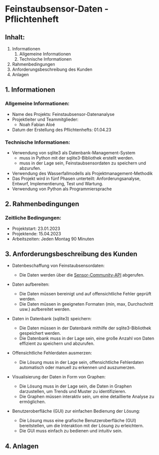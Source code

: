 # Feinstaubsensor-Daten - Pflichtenheft

## Inhalt:
1. Informationen
   1. Allgemeine Informationen
   2. Technische Informationen
2. Rahmenbedingungen
3. Anforderungsbeschreibung des Kunden
4. Anlagen

## 1. Informationen

### Allgemeine Informationen:
* Name des Projekts: Feinstaubsensor-Datenanalyse
* Projektleiter und Teammitglieder:
  * Noah Fabian Aloé
* Datum der Erstellung des Pflichtenhefts: 01.04.23

### Technische Informationen:
* Verwendung von sqlite3 als Datenbank-Management-System
  * muss in Python mit der sqlite3-Bibliothek erstellt werden.
  * muss in der Lage sein, Feinstaubsensordaten zu speichern und abzurufen.
* Verwendung des Wasserfallmodells als Projektmanagement-Methodik
* Das Projekt wird in fünf Phasen unterteilt: Anforderungsanalyse, Entwurf, Implementierung, Test und Wartung.
* Verwendung von Python als Programmiersprache

## 2. Rahmenbedingungen
### Zeitliche Bedingungen:
* Projektstart: 23.01.2023
* Projektende: 15.04.2023
* Arbeitszeiten: Jeden Montag 90 Minuten

## 3. Anforderungsbeschreibung des Kunden
* Datenbeschaffung von Feinstaubsensordaten:
  * Die Daten werden über die [Sensor-Community-API](https://sensor.community/de/) abgerufen.

* Daten aufbereiten:
  * Die Daten müssen bereinigt und auf offensichtliche Fehler geprüft werden.
  * Die Daten müssen in geeigneten Formaten (min, max, Durchschnitt usw.) aufbereitet werden.

* Daten in Datenbank (sqlite3) speichern:
   * Die Daten müssen in der Datenbank mithilfe der sqlite3-Bibliothek gespeichert werden.
   * Die Datenbank muss in der Lage sein, eine große Anzahl von Daten effizient zu speichern und abzurufen.

* Offensichtliche Fehlerdaten ausmerzen:
  * Die Lösung muss in der Lage sein, offensichtliche Fehlerdaten automatisch oder manuell zu erkennen und auszumerzen.

* Visualisierung der Daten in Form von Graphen:
  * Die Lösung muss in der Lage sein, die Daten in Graphen darzustellen, um Trends und Muster zu identifizieren.
  * Die Graphen müssen interaktiv sein, um eine detaillierte Analyse zu ermöglichen.

* Benutzeroberfläche (GUI) zur einfachen Bedienung der Lösung:
  * Die Lösung muss eine grafische Benutzeroberfläche (GUI) bereitstellen, um die Interaktion mit der Lösung zu erleichtern.
  * Die GUI muss einfach zu bedienen und intuitiv sein.

## 4. Anlagen

# 